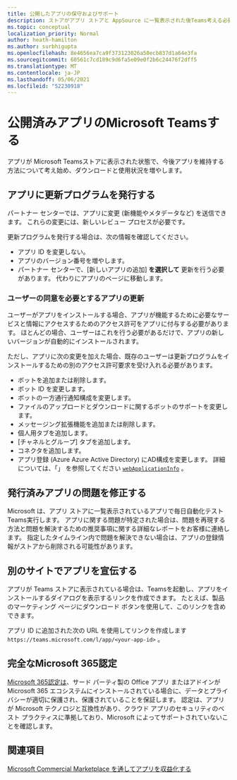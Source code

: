 ```yaml
---
title: 公開したアプリの保守およびサポート
description: ストアがアプリ ストアと AppSource に一覧表示された後Teams考える必要があります。
ms.topic: conceptual
localization_priority: Normal
author: heath-hamilton
ms.author: surbhigupta
ms.openlocfilehash: 8e4656ea7ca9f373123026a50ecb837d1a64e3fa
ms.sourcegitcommit: 60561c7cd189c9d6fa5e09e0f2b6c24476f2dff5
ms.translationtype: MT
ms.contentlocale: ja-JP
ms.lasthandoff: 05/06/2021
ms.locfileid: "52230918"
---
```

# <a name="maintain-your-published-microsoft-teams-app"></a>公開済みアプリのMicrosoft Teamsする

アプリが Microsoft Teamsストアに表示された状態で、今後アプリを維持する方法について考え始め、ダウンロードと使用状況を増やします。

## <a name="publish-updates-to-your-app"></a>アプリに更新プログラムを発行する

パートナー センターでは、アプリに変更 (新機能やメタデータなど) を送信できます。 これらの変更には、新しいレビュー プロセスが必要です。

更新プログラムを発行する場合は、次の情報を確認してください。

* アプリ ID を変更しない。
* アプリのバージョン番号を増やします。
* パートナー センターで、[新しいアプリの追加] **を選択して** 更新を行う必要があります。 代わりにアプリのページに移動します。

### <a name="app-updates-requiring-user-consent"></a>ユーザーの同意を必要とするアプリの更新

ユーザーがアプリをインストールする場合、アプリが機能するために必要なサービスと情報にアクセスするためのアクセス許可をアプリに付与する必要があります。 ほとんどの場合、ユーザーはこれを行う必要があるだけで、アプリの新しいバージョンが自動的にインストールされます。

ただし、アプリに次の変更を加えた場合、既存のユーザーは更新プログラムをインストールするための別のアクセス許可要求を受け入れる必要があります。

* ボットを追加または削除します。
* ボット ID を変更します。
* ボットの一方通行通知構成を変更します。
* ファイルのアップロードとダウンロードに関するボットのサポートを変更します。
* メッセージング拡張機能を追加または削除します。
* 個人用タブを追加します。
* [チャネルとグループ] タブを追加します。
* コネクタを追加します。
* アプリ登録 (Azure Azure Active Directory) にAD構成を変更します。 詳細については、「」 を参照してください [`webApplicationInfo`](~/resources/schema/manifest-schema.md#webapplicationinfo) 。

## <a name="fix-issues-with-your-published-app"></a>発行済みアプリの問題を修正する

Microsoft は、アプリ ストアに一覧表示されているアプリで毎日自動化テストTeams実行します。 アプリに関する問題が特定された場合は、問題を再現する方法と問題を解決するための推奨事項に関する詳細なレポートをお客様に連絡します。 指定したタイムライン内で問題を解決できない場合は、アプリの登録情報がストアから削除される可能性があります。

## <a name="promote-your-app-on-another-site"></a>別のサイトでアプリを宣伝する

アプリが Teams ストアに表示されている場合は、Teamsを起動し、アプリをインストールするダイアログを表示するリンクを作成できます。 たとえば、製品のマーケティング ページにダウンロード ボタンを使用して、このリンクを含めできます。

アプリ ID に追加された次の URL を使用してリンクを作成します `https://teams.microsoft.com/l/app/<your-app-id>` 。

## <a name="complete-microsoft-365-certification"></a>完全なMicrosoft 365認定

[Microsoft 365認定は](/microsoft-365-app-certification/docs/certification)、サード パーティ製の Office アプリ またはアドインが Microsoft 365 エコシステムにインストールされている場合に、データとプライバシーが適切に保護され、保護されていることを保証します。 認定は、アプリが Microsoft テクノロジと互換性があり、クラウド アプリのセキュリティのベスト プラクティスに準拠しており、Microsoft によってサポートされていないことを確認します。

## <a name="see-also"></a>関連項目

[Microsoft Commercial Marketplace を通してアプリを収益化する](/office/dev/store/monetize-addins-through-microsoft-commercial-marketplace)
